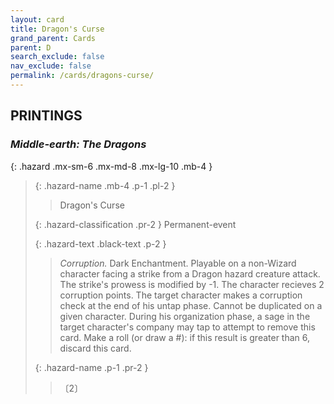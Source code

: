```yaml
---
layout: card
title: Dragon's Curse
grand_parent: Cards
parent: D
search_exclude: false
nav_exclude: false
permalink: /cards/dragons-curse/
---
```


## PRINTINGS


### _Middle-earth: The Dragons_

{: .hazard .mx-sm-6 .mx-md-8 .mx-lg-10 .mb-4 }
> {: .hazard-name .mb-4 .p-1 .pl-2 }
> > <div class="hazard-mp"></div>
> > <div class="card-name">Dragon's Curse</div>
>
> {: .hazard-classification .pr-2 }
> Permanent-event
>
> {: .hazard-text .black-text .p-2 }
> > _Corruption._ Dark Enchantment. Playable on a non-Wizard character facing a strike from a Dragon hazard creature attack. The strike's prowess is modified by -1. The character recieves 2 corruption points. The target character makes a corruption check at the end of his untap phase. Cannot be duplicated on a given character. During his organization phase, a sage in the target character's company may tap to attempt to remove this card. Make a roll (or draw a #): if this result is greater than 6, discard this card. 
>
> {: .hazard-name .p-1 .pr-2 }
> > <div class="card-shield"></div>
> > <div class="card-corruption">〔2〕</div>
